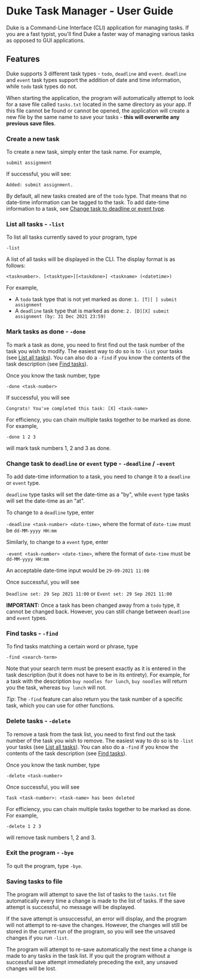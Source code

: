 # Duke Task Manager - User Guide

Duke is a Command-Line Interface (CLI) application for managing tasks.  If you are a fast typist,
you'll find Duke a faster way of managing various tasks as opposed to GUI applications.

## Features 

Duke supports 3 different task types - `todo`, `deadline` and `event`. `deadline` and `event` task types 
support the addition of date and time information, while `todo` task types do not.

When starting the application, the program will automatically attempt to look for a save file called `tasks.txt` located
in the same directory as your app. If this file cannot be found or cannot be opened, the application will create
a new file by the same name to save your tasks - **this will overwrite any previous save files**.

### Create a new task

To create a new task, simply enter the task name. For example,

`submit assignment`

If successful, you will see:

`Added: submit assignment.`

By default, all new tasks created are of the `todo` type. That means that no date-time information can
be tagged to the task. To add date-time information to a task, see [Change task to deadline or event type](#change-task-to-deadline-or-event-type----deadline---event).

### List all tasks - `-list`

To list all tasks currently saved to your program, type

`-list`

A list of all tasks will be displayed in the CLI. The display format is as follows:

`<tasknumber>. [<tasktype>][<taskdone>] <taskname> (<datetime>)`

For example,

- A `todo` task type that is not yet marked as done: `1. [T][ ] submit assignment`
- A `deadline` task type that is marked as done: `2. [D][X] submit assignment (by: 31 Dec 2021 23:59)`

### Mark tasks as done - `-done`

To mark a task as done, you need to first find out the task number of the task you wish to modify. The easiest
way to do so is to `-list` your tasks (see [List all tasks](#list-all-tasks----list)). You can also do a `-find` if
you know the contents of the task description (see [Find tasks](#find-tasks----find)).

Once you know the task number, type

`-done <task-number>`

If successful, you will see

`Congrats! You've completed this task: [X] <task-name>`

For efficiency, you can chain multiple tasks together to be marked as done. For example,

`-done 1 2 3`

will mark task numbers 1, 2 and 3 as done.

### Change task to `deadline` or `event` type - `-deadline` / `-event`

To add date-time information to a task, you need to change it to a `deadline` or `event` type.

`deadline` type tasks will set the date-time as a "by", while `event` type tasks will set the date-time as an "at".

To change to a `deadline` type, enter

`-deadline <task-number> <date-time>`, where the format of `date-time` must be `dd-MM-yyyy HH:mm`

Similarly, to change to a `event` type, enter

`-event <task-number> <date-time>`, where the format of `date-time` must be `dd-MM-yyyy HH:mm`

An acceptable date-time input would be `29-09-2021 11:00`

Once successful, you will see

`Deadline set: 29 Sep 2021 11:00` or `Event set: 29 Sep 2021 11:00`

**IMPORTANT:** Once a task has been changed away from a `todo` type, it cannot be changed back. However,
you can still change between `deadline` and `event` types.

### Find tasks - `-find`

To find tasks matching a certain word or phrase, type

`-find <search-term>`

Note that your search term must be present exactly as it is entered in the task description (but it does not
have to be in its entirety). For example, for a task with the description `buy noodles for lunch`,
`buy noodles` will return you the task, whereas `buy lunch` will not.

*Tip*: The `-find` feature can also return you the task number of a specific task, which you can use for other functions.

### Delete tasks - `-delete`

To remove a task from the task list, you need to first find out the task number of the task you wish to remove. The easiest
way to do so is to `-list` your tasks (see [List all tasks](#list-all-tasks----list)). You can also do a `-find` if
you know the contents of the task description (see [Find tasks](#find-tasks----find)).

Once you know the task number, type

`-delete <task-number>`

Once successful, you will see

`Task <task-number>: <task-name> has been deleted`

For efficiency, you can chain multiple tasks together to be marked as done. For example,

`-delete 1 2 3`

will remove task numbers 1, 2 and 3.

### Exit the program - `-bye`

To quit the program, type `-bye`.

### Saving tasks to file

The program will attempt to save the list of tasks to the `tasks.txt` file automatically every time a change is made to the list
of tasks. If the save attempt is successful, no message will be displayed.

If the save attempt is unsuccessful, an error will display, and
the program will not attempt to re-save the changes. However, the changes will still
be stored in the current run of the program, so you will see the unsaved changes if you run `-list`.

The program will attempt to re-save automatically the next time a change is made to any tasks in the task list. If you quit
the program without a successful save attempt immediately preceding the exit, any unsaved changes will be lost.

[comment]: <> (## Usage)

[comment]: <> (### `Keyword` - Describe action)

[comment]: <> (Describe the action and its outcome.)

[comment]: <> (Example of usage: )

[comment]: <> (`keyword &#40;optional arguments&#41;`)

[comment]: <> (Expected outcome:)

[comment]: <> (Description of the outcome.)

[comment]: <> (```)

[comment]: <> (expected output)

[comment]: <> (```)
